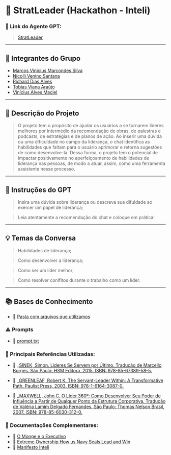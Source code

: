 # 🚀 StratLeader (Hackathon - Inteli) 

### **🔗 Link do Agente GPT:**  
> [StratLeader](https://chatgpt.com/g/g-67992a82d0808191856eeda37f8e7708-stratleader-hackathon-inteli)

---

## **👥 Integrantes do Grupo**  
- [Marcos Vinicius Marcondes Silva](https://www.linkedin.com/in/marcos-vinicius-m-silva/)
- [Nicolli Venino Santana](https://www.linkedin.com/in/nicolli-venino-santana-b84341254/)
- [Richard Dias Alves](http://linkedin.com/in/richarddalves/)
- [Tobias Viana Araújo](https://www.linkedin.com/in/tobias-viana/)
- [Vinícius Alves Maciel](http://www.linkedin.com/in/vinicius-maciel-/)
---

## **📄 Descrição do Projeto**  
> O projeto tem o propósito de ajudar os usuários a se tornarem líderes melhores por intermédio da recomendação de obras, de palestras e podcasts, de estratégias e de planos de ação. Ao inserir uma dúvida ou uma dificuldade no campo da liderança, o chat identifica as habilidades que faltam para o usuário aprimorar e retorna sugestões de como desenvolve-la. Dessa forma, o projeto tem o potencial de impactar positivamente no aperfeiçoamento de habilidades de liderança nas pessoas, de modo a atuar, assim, como uma ferramenta assistente nesse processo.

---

## **🤖 Instruções do GPT** 
> Insira uma dúvida sobre liderança ou descreva sua difuldade ao exercer um papel de liderança;

> Leia atentamente a recomendação do chat e coloque em prática!
---

## **💡 Temas da Conversa** 
> Habilidades de liderança;

> Como desenvolver a liderança;

> Como ser um líder melhor;

> Como resolver conlfitos durante o trabalho como um líder.
---

## **📚 Bases de Conhecimento**  
- 📕 [Pasta com arquivos que utilizamos](https://github.com/MZMS1510/hackathon-inteli-2025/blob/main/Base%20de%20Conhecimentos/O%20monge%20e%20o%20Executivo.pdf)
### **⚠️ Prompts**
- 📗 [prompt.txt](https://github.com/MZMS1510/hackathon-inteli-2025/blob/main/prompt.txt)
### **📘 Principais Referências Utilizadas:**  
- 📗 _[SINEK, Simon. Líderes Se Servem por Último. Tradução de Marcello Borges. São Paulo: HSM Editora, 2015. ISBN: 978-85-67389-58-5.](https://github.com/user-attachments/files/18606139/Lideres_se_servem_por_ultimo.pdf)

- 📙 _[GREENLEAF, Robert K. The Servant-Leader Within: A Transformative Path. Paulist Press, 2003. ISBN: 978-1-6164-3087-0.](https://github.com/user-attachments/files/18606131/Robert_K_Greenleaf_The_Servant_as_Leader.pdf)
  
- 📕 _[MAXWELL, John C. O Líder 360º: Como Desenvolver Seu Poder de Influência a Partir de Qualquer Ponto da Estrutura Corporativa. Tradução de Valéria Lamim Delgado Fernandes. São Paulo: Thomas Nelson Brasil, 2007. ISBN: 978-85-6030-312-0.](https://github.com/user-attachments/files/18606146/John-C.-Maxwell-Lider-360.pdf)

### **📖 Documentações Complementares:**  
- 🔗 [O Monge e o Executivo](https://github.com/MZMS1510/hackathon-inteli-2025/blob/main/Base%20de%20Conhecimentos/O%20monge%20e%20o%20Executivo.pdf)  
- 🔗 [Extreme Ownership How us Navy Seals Lead and Win](https://github.com/MZMS1510/hackathon-inteli-2025/blob/main/Base%20de%20Conhecimentos/extreme_ownership__how_us_navy_seals_lead_and_win.pdf)
- 🔗 [Manifesto Inteli](https://github.com/MZMS1510/hackathon-inteli-2025/blob/main/Base%20de%20Conhecimentos/ManifestoInteli_final.pdf)
